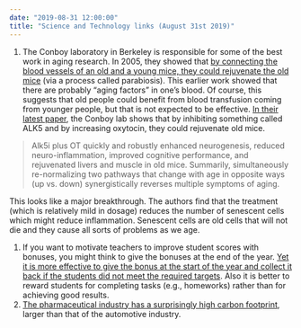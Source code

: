 ```yaml
---
date: "2019-08-31 12:00:00"
title: "Science and Technology links (August 31st 2019)"
---
```




1. The Conboy laboratory in Berkeley is responsible for some of the best work in aging research. In 2005, they showed that [by connecting the blood vessels of an old and a young mice, they could rejuvenate the old mice](https://www.nature.com/articles/nature03260/) (via a process called parabiosis). This earlier work showed that there are probably &ldquo;aging factors&rdquo; in one&rsquo;s blood. Of course, this suggests that old people could benefit from blood transfusion coming from younger people, but that is not expected to be effective. [In their latest paper](https://www.aging-us.com/article/102148/text), the Conboy lab shows that by inhibiting something called ALK5 and by increasing oxytocin, they could rejuvenate old mice.<br/>

> Alk5i plus OT quickly and robustly enhanced neurogenesis, reduced neuro-inflammation, improved cognitive performance, and rejuvenated livers and muscle in old mice. Summarily, simultaneously re-normalizing two pathways that change with age in opposite ways (up vs. down) synergistically reverses multiple symptoms of aging.


This looks like a major breakthrough. The authors find that the treatment (which is relatively mild in dosage) reduces the number of senescent cells which might reduce inflammation. Senescent cells are old cells that will not die and they cause all sorts of problems as we age.
1. If you want to motivate teachers to improve student scores with bonuses, you might think to give the bonuses at the end of the year. [Yet it is more effective to give the bonus at the start of the year and collect it back if the students did not meet the required targets](https://www.amazon.com/Misbehaving-Behavioral-Economics-Richard-Thaler-ebook/dp/B00NUB4GFQ/). Also it is better to reward students for completing tasks (e.g., homeworks) rather than for achieving good results.
1. [The pharmaceutical industry has a surprisingly high carbon footprint](https://www.sciencedirect.com/science/article/pii/S0959652618336084), larger than that of the automotive industry.


